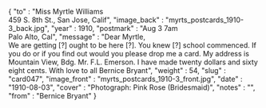 {
  "to" : "Miss Myrtle Williams<br> 459 S. 8th St., San Jose, Calif",
  "image_back" : "myrts_postcards_1910-3_back.jpg",
  "year" : 1910,
  "postmark" : "Aug 3 7am<br>Palo Alto, Cal",
  "message" : "Dear Myrtle,<br>We are getting [?] ought to be here [?]. You knew [?] school commenced. If you do or if you find out would you please drop me a card. My address is Mountain View, Bdg. Mr. F.L. Emerson. I have made twenty dollars and sixty eight cents. With love to all Bernice Bryant",
  "weight" : 54,
  "slug" : "card047",
  "image_front" : "myrts_postcards_1910-3_front.jpg",
  "date" : "1910-08-03",
  "cover" : "Photograph: Pink Rose (Bridesmaid)",
  "notes" : "",
  "from" : "Bernice Bryant"
}
